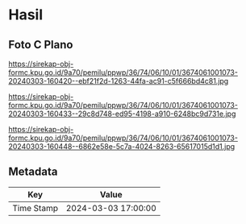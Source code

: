 # Hasil

## Foto C Plano

https://sirekap-obj-formc.kpu.go.id/9a70/pemilu/ppwp/36/74/06/10/01/3674061001073-20240303-160420--ebf21f2d-1263-44fa-ac91-c5f666bd4c81.jpg

https://sirekap-obj-formc.kpu.go.id/9a70/pemilu/ppwp/36/74/06/10/01/3674061001073-20240303-160433--29c8d748-ed95-4198-a910-6248bc9d731e.jpg

https://sirekap-obj-formc.kpu.go.id/9a70/pemilu/ppwp/36/74/06/10/01/3674061001073-20240303-160448--6862e58e-5c7a-4024-8263-65617015d1d1.jpg


## Metadata

| Key        | Value               |
| ---------- | ------------------- |
| Time Stamp | 2024-03-03 17:00:00 |



